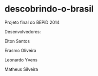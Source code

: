 # descobrindo-o-brasil
Projeto final do BEPiD 2014

Desenvolvedores:

Elton Santos

Erasmo Oliveira

Leonardo Yvens

Matheus Silveira
